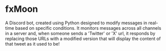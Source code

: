 # fxMoon
A Discord bot, created using Python designed to modify messages in real-time based on specific conditions. It monitors messages across all channels in a server and, when someone sends a 'Twitter' or 'X' url, it responds by replacing those URLs with a modified version that will display the content of that tweet as it used to be!
